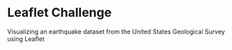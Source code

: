 # Leaflet Challenge

Visualizing an earthquake dataset from the United States Geological Survey using Leaflet
